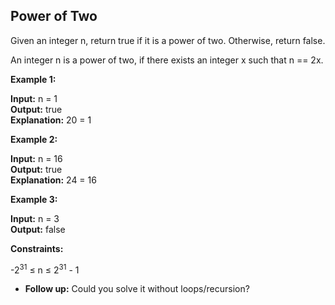 ## Power of Two

Given an integer n, return true if it is a power of two. Otherwise, return false.

An integer n is a power of two, if there exists an integer x such that n == 2x.

 

**Example 1:**

**Input:** n = 1  <br>
**Output:** true  <br>
**Explanation:** 20 = 1

**Example 2:**

**Input:** n = 16   <br>
**Output:** true    <br>
**Explanation:** 24 = 16

**Example 3:**

**Input:** n = 3   <br>
**Output:** false  
 

**Constraints:**

-2<sup>31</sup> ≤ n ≤ 2<sup>31</sup> - 1

- __Follow up:__ Could you solve it without loops/recursion?
